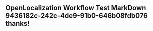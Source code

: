 <properties
ms.topic="hero-topic"
ms.test1="hero-topic"
ms.test2="test"/>

## OpenLocalization Workflow Test MarkDown 9436182c-242c-4de9-91b0-646b08fdb076 thanks!
